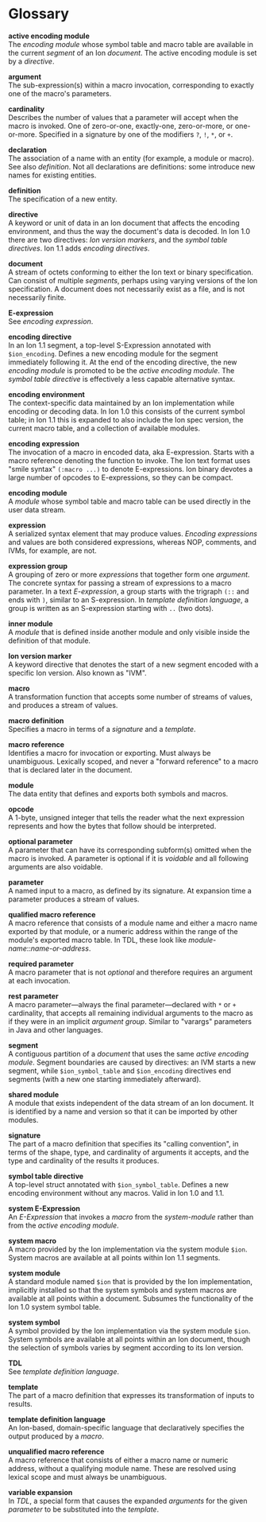 # Glossary

**active encoding module**<br/>
The _encoding module_ whose symbol table and macro table are available in the current _segment_ of an Ion _document_.
The active encoding module is set by a _directive_.

**argument**<br/>
The sub-expression(s) within a macro invocation, corresponding to exactly one of the macro's parameters.

**cardinality**<br/>
Describes the number of values that a parameter will accept when the macro is invoked.
One of zero-or-one, exactly-one, zero-or-more, or one-or-more.
Specified in a signature by one of the modifiers `?`, `!`, `*`, or `+`.

**declaration**<br/>
The association of a name with an entity (for example, a module or macro). See also _definition_. 
Not all declarations are definitions: some introduce new names for existing entities.

**definition**<br/>
The specification of a new entity.

**directive**<br/>
A keyword or unit of data in an Ion document that affects the encoding environment, and thus the way the document's data is decoded.
In Ion 1.0 there are two directives: _Ion version markers_, and the _symbol table directives_.
Ion 1.1 adds _encoding directives_.

**document**<br/>
A stream of octets conforming to either the Ion text or binary specification.
Can consist of multiple _segments_, perhaps using varying versions of the Ion specification.
A document does not necessarily exist as a file, and is not necessarily finite.

**E-expression**<br/>
See _encoding expression_.

**encoding directive**<br/>
In an Ion 1.1 segment, a top-level S-Expression annotated with `$ion_encoding`.
Defines a new encoding module for the segment immediately following it.
At the end of the encoding directive, the new _encoding module_ is promoted to be the _active encoding module_.
The _symbol table directive_ is effectively a less capable alternative syntax.

**encoding environment**<br/>
The context-specific data maintained by an Ion implementation while encoding or decoding data. In
Ion 1.0 this consists of the current symbol table; in Ion 1.1 this is expanded to also include the Ion
spec version, the current macro table, and a collection of available modules.

**encoding expression**<br/>
The invocation of a macro in encoded data, aka E-expression.
Starts with a macro reference denoting the function to invoke.
The Ion text format uses "smile syntax" `(:macro ...)` to denote E-expressions. 
Ion binary devotes a large number of opcodes to E-expressions, so they can be compact.

**encoding module**<br/>
A _module_ whose symbol table and macro table can be used directly in the user data stream.

**expression**<br/>
A serialized syntax element that may produce values.
_Encoding expressions_ and values are both considered expressions, whereas NOP, comments, and IVMs, for example, are not. 

**expression group**<br/>
A grouping of zero or more _expressions_ that together form one _argument_.
The concrete syntax for passing a stream of expressions to a macro parameter.
In a text _E-expression_, a group starts with the trigraph `(::` and ends with `)`, similar to an S-expression.
In _template definition language_, a group is written as an S-expression starting with `..` (two dots).

**inner module**<br/>
A _module_ that is defined inside another module and only visible inside the definition of that module.

**Ion version marker**<br/>
A keyword directive that denotes the start of a new segment encoded with a specific Ion version.
Also known as "IVM".

**macro**<br/>
A transformation function that accepts some number of streams of values, and produces a stream of values.

**macro definition**<br/>
Specifies a macro in terms of a _signature_ and a _template_.

**macro reference**<br/>
Identifies a macro for invocation or exporting. Must always be unambiguous. Lexically
scoped, and never a "forward reference" to a macro that is declared later in the document.

**module**<br/>
The data entity that defines and exports both symbols and macros.

**opcode**<br/>
A 1-byte, unsigned integer that tells the reader what the next expression represents
and how the bytes that follow should be interpreted.

**optional parameter**<br/>
A parameter that can have its corresponding subform(s) omitted when the macro is invoked.
A parameter is optional if it is _voidable_ and all following arguments are also voidable.

**parameter**<br/>
A named input to a macro, as defined by its signature.
At expansion time a parameter produces a stream of values.

**qualified macro reference**<br/>
A macro reference that consists of a module name and either a macro name exported by that module,
or a numeric address within the range of the module's exported macro table. In TDL, these look
like _module-name_::_name-or-address_.

**required parameter**<br/>
A macro parameter that is not _optional_ and therefore requires an argument at each invocation.

**rest parameter**<br/>
A macro parameter—always the final parameter—declared with `*` or `+` cardinality,
that accepts all remaining individual arguments to the macro as if they were in an implicit _argument group_.
Similar to "varargs" parameters in Java and other languages.

**segment**<br/>
A contiguous partition of a _document_ that uses the same _active encoding module_. Segment boundaries
are caused by directives: an IVM starts a new segment, while `$ion_symbol_table` and `$ion_encoding`
directives end segments (with a new one starting immediately afterward).

**shared module**<br/>
A module that exists independent of the data stream of an Ion document. It is identified by a
name and version so that it can be imported by other modules.

**signature**<br/>
The part of a macro definition that specifies its "calling convention", in terms of the shape,
type, and cardinality of arguments it accepts, and the type and cardinality of the results it
produces.

**symbol table directive**<br/>
A top-level struct annotated with `$ion_symbol_table`.  Defines a new encoding environment
without any macros.  Valid in Ion 1.0 and 1.1.

**system E-Expression**<br/>
An _E-Expression_ that invokes a _macro_ from the _system-module_ rather than from the _active encoding module_.

**system macro**<br/>
A macro provided by the Ion implementation via the system module `$ion`.
System macros are available at all points within Ion 1.1 segments.

**system module**<br/>
A standard module named `$ion` that is provided by the Ion implementation, implicitly installed so
that the system symbols and system macros are available at all points within a document.
Subsumes the functionality of the Ion 1.0 system symbol table.

**system symbol**<br/>
A symbol provided by the Ion implementation via the system module `$ion`.
System symbols are available at all points within an Ion document, though the selection of symbols
varies by segment according to its Ion version.

**TDL**<br/>
See _template definition language_.

**template**<br/>
The part of a macro definition that expresses its transformation of inputs to results.

**template definition language**<br/>
An Ion-based, domain-specific language that declaratively specifies the output produced by a _macro_.

**unqualified macro reference**<br/>
A macro reference that consists of either a macro name or numeric address, without a qualifying module name. 
These are resolved using lexical scope and must always be unambiguous.

**variable expansion**<br/>
In _TDL_, a special form that causes the expanded _arguments_ for the given _parameter_ to be substituted into the _template_.
